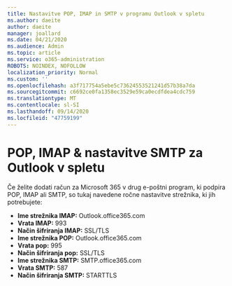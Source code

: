 ```yaml
---
title: Nastavitve POP, IMAP in SMTP v programu Outlook v spletu
ms.author: daeite
author: daeite
manager: joallard
ms.date: 04/21/2020
ms.audience: Admin
ms.topic: article
ms.service: o365-administration
ROBOTS: NOINDEX, NOFOLLOW
localization_priority: Normal
ms.custom: ''
ms.openlocfilehash: a3f717754a5ebe5c73624553521241d57b38a7da
ms.sourcegitcommit: c6692ce0fa1358ec3529e59ca0ecdfdea4cdc759
ms.translationtype: MT
ms.contentlocale: sl-SI
ms.lasthandoff: 09/14/2020
ms.locfileid: "47759199"
---
```

# <a name="pop-imap--smtp-settings-for-outlook-on-the-web"></a>POP, IMAP & nastavitve SMTP za Outlook v spletu

Če želite dodati račun za Microsoft 365 v drug e-poštni program, ki podpira POP, IMAP ali SMTP, so tukaj navedene ročne nastavitve strežnika, ki jih potrebujete:
  
- **Ime strežnika IMAP:** Outlook.office365.com
- **Vrata IMAP:** 993
- **Način šifriranja IMAP:** SSL/TLS
- **Ime strežnika POP:** Outlook.office365.com  
- **Vrata pop:** 995  
- **Način šifriranja pop:** SSL/TLS  
- **Ime strežnika SMTP:** SMTP.office365.com
- **Vrata SMTP:** 587
- **Način šifriranja SMTP:** STARTTLS